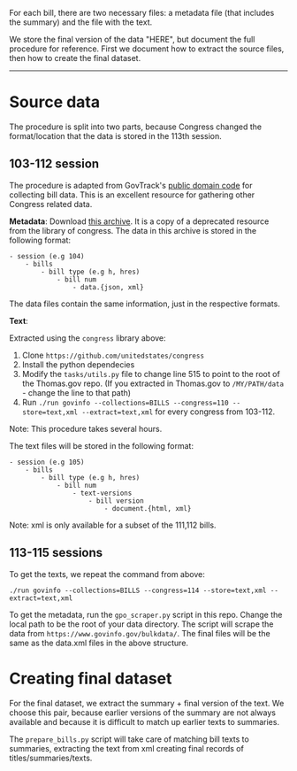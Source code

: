 For each bill, there are two necessary files: a metadata file (that includes the summary) and the file with the text. 

We store the final version of the data "HERE", but document the full procedure for reference. First we document how to extract the source files, then how to create the final dataset.

---
# Source data

The procedure is split into two parts, because Congress changed the format/location that the data is stored in the 113th session.

## 103-112 session 

The procedure is adapted from GovTrack's [public domain code](https://github.com/unitedstates/congress) for collecting bill data. This is an excellent resource for gathering other Congress related data.

**Metadata**: Download [this archive](http://thomas.gov/). It is a copy of a deprecated resource from the library of congress. The data in this archive is stored in the following format:

```
- session (e.g 104)
    - bills
        - bill type (e.g h, hres)
            - bill num
                - data.{json, xml}
```

The data files contain the same information, just in the respective formats.

**Text**: 

Extracted using the `congress` library above:

1. Clone `https://github.com/unitedstates/congress`
2. Install the python dependecies
3. Modify the `tasks/utils.py` file to change line 515 to point to the root of the Thomas.gov repo. (If you extracted in Thomas.gov to `/MY/PATH/data` - change the line to that path)
4. Run `./run govinfo --collections=BILLS --congress=110 --store=text,xml --extract=text,xml` for every congress from 103-112.

Note: This procedure takes several hours.


The text files will be stored in the following format:
```
- session (e.g 105)
    - bills
        - bill type (e.g h, hres)
            - bill num
                - text-versions
                    - bill version 
                        - document.{html, xml}
```

Note: xml is only available for a subset of the 111,112 bills.

## 113-115 sessions

To get the texts, we repeat the command from above:

`./run govinfo --collections=BILLS --congress=114 --store=text,xml --extract=text,xml`

To get the metadata, run the `gpo_scraper.py` script in this repo. Change the local path to be the root of your data directory. The script will scrape the data from `https://www.govinfo.gov/bulkdata/`. The final files will be the same as the data.xml files in the above structure.


# Creating final dataset 

For the final dataset, we extract the summary + final version of the text. We choose this pair, because earlier versions of the summary are not always available and because it is difficult to match up earlier texts to summaries.

The `prepare_bills.py` script will take care of matching bill texts to summaries, extracting the text from xml creating final records of titles/summaries/texts.

